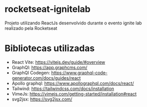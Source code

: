 # rocketseat-ignitelab
Projeto utilizando ReactJs desenvolvido durante o evento ignite lab realizado pela Rocketseat

# Bibliotecas utilizadas

- React Vite: https://vitejs.dev/guide/#overview
- GraphQl: https://app.graphcms.com/
- GraphQl Codegen: https://www.graphql-code-generator.com/docs/guides/react
- Apollo graphql: https://www.apollographql.com/docs/react/
- Tailwind: https://tailwindcss.com/docs/installation
- VimeJs: https://vimejs.com/getting-started/installation#react
- svg2jsx: https://svg2jsx.com/